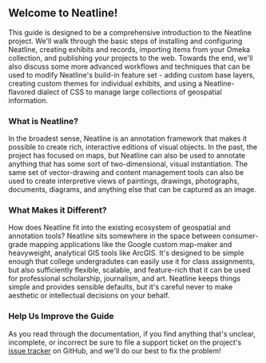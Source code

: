 ## Welcome to Neatline!

This guide is designed to be a comprehensive introduction to the Neatline project. We'll walk through the basic steps of installing and configuring Neatline, creating exhibits and records, importing items from your Omeka collection, and publishing your projects to the web. Towards the end, we'll also discuss some more advanced workflows and techniques that can be used to modify Neatline's build-in feature set - adding custom base layers, creating custom themes for individual exhibits, and using a Neatline-flavored dialect of CSS to manage large collections of geospatial information.

### What is Neatline?

In the broadest sense, Neatline is an annotation framework  that makes it possible to create rich, interactive editions of visual objects. In the past, the project has focused on maps, but Neatline can also be used to annotate anything that has some sort of two-dimensional, visual instantiation. The same set of vector-drawing and content management tools can also be used to create interpretive views of paintings, drawings, photographs, documents, diagrams, and anything else that can be captured as an image.

### What Makes it Different?

How does Neatline fit into the existing ecosystem of geospatial and annotation tools? Neatline sits somewhere in the space between consumer-grade mapping applications like the Google custom map-maker and heavyweight, analytical GIS tools like ArcGIS. It's designed to be simple enough that college undergradutes can easily use it for class assignments, but also sufficiently flexible, scalable, and feature-rich that it can be used for professional scholarship, journalism, and art. Neatline keeps things simple and provides sensible defaults, but it's careful never to make aesthetic or intellectual decisions on your behalf.

### Help Us Improve the Guide

As you read through the documentation, if you find anything that's unclear, incomplete, or incorrect be sure to file a support ticket on the project's [issue tracker](https://github.com/scholarslab/Neatline/issues) on GitHub, and we'll do our best to fix the problem!
